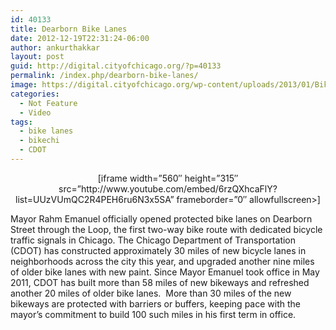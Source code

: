 ```yaml
---
id: 40133
title: Dearborn Bike Lanes
date: 2012-12-19T22:31:24-06:00
author: ankurthakkar
layout: post
guid: http://digital.cityofchicago.org/?p=40133
permalink: /index.php/dearborn-bike-lanes/
image: https://digital.cityofchicago.org/wp-content/uploads/2013/01/BikeLane.png
categories:
  - Not Feature
  - Video
tags:
  - bike lanes
  - bikechi
  - CDOT
---
```

<p style="text-align: center;">
  [iframe width=&#8221;560&#8243; height=&#8221;315&#8243; src=&#8221;http://www.youtube.com/embed/6rzQXhcaFlY?list=UUzVUmQC2R4PEH6ru6N3x5SA&#8221; frameborder=&#8221;0&#8243; allowfullscreen>]
</p>

<p style="text-align: left;">
  Mayor Rahm Emanuel officially opened protected bike lanes on Dearborn Street through the Loop, the first two-way bike route with dedicated bicycle traffic signals in Chicago. The Chicago Department of Transportation (CDOT) has constructed approximately 30 miles of new bicycle lanes in neighborhoods across the city this year, and upgraded another nine miles of older bike lanes with new paint. Since Mayor Emanuel took office in May 2011, CDOT has built more than 58 miles of new bikeways and refreshed another 20 miles of older bike lanes.  More than 30 miles of the new bikeways are protected with barriers or buffers, keeping pace with the mayor&#8217;s commitment to build 100 such miles in his first term in office.
</p>